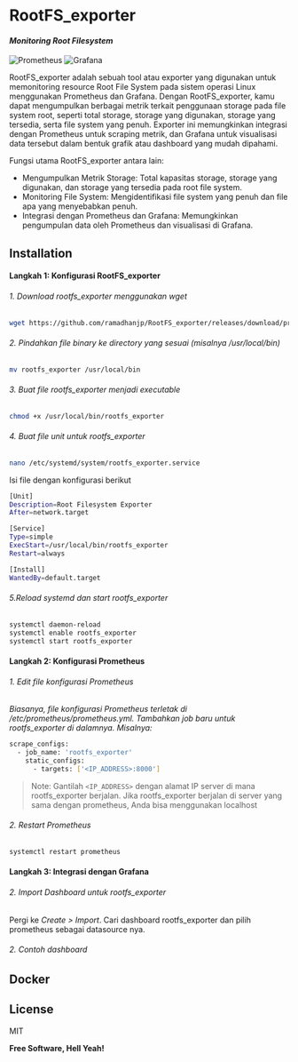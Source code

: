 # RootFS_exporter
#### _Monitoring Root Filesystem_

![Prometheus](https://img.shields.io/badge/Prometheus-E6522C?style=for-the-badge&logo=Prometheus&logoColor=white) ![Grafana](https://img.shields.io/badge/grafana-%23F46800.svg?style=for-the-badge&logo=grafana&logoColor=white)

RootFS_exporter adalah sebuah tool atau exporter yang digunakan untuk memonitoring resource Root File System pada sistem operasi Linux menggunakan Prometheus dan Grafana. Dengan RootFS_exporter, kamu dapat mengumpulkan berbagai metrik terkait penggunaan storage pada file system root, seperti total storage, storage yang digunakan, storage yang tersedia, serta file system yang penuh. Exporter ini memungkinkan integrasi dengan Prometheus untuk scraping metrik, dan Grafana untuk visualisasi data tersebut dalam bentuk grafik atau dashboard yang mudah dipahami.

Fungsi utama RootFS_exporter antara lain:
- Mengumpulkan Metrik Storage: Total kapasitas storage, storage yang digunakan, dan storage yang tersedia pada root file system.
- Monitoring File System: Mengidentifikasi file system yang penuh dan file apa yang menyebabkan penuh.
- Integrasi dengan Prometheus dan Grafana: Memungkinkan pengumpulan data oleh Prometheus dan visualisasi di Grafana.

## Installation
#### Langkah 1: Konfigurasi RootFS_exporter
###### 1. Download *rootfs_exporter* menggunakan wget

```sh
wget https://github.com/ramadhanjp/RootFS_exporter/releases/download/prometheus/rootfs_exporter.linux-amd64.tar.gz
```

###### 2. Pindahkan file binary ke directory yang sesuai (misalnya /usr/local/bin)

```sh
mv rootfs_exporter /usr/local/bin
```
###### 3. Buat file *rootfs_exporter* menjadi executable
```sh
chmod +x /usr/local/bin/rootfs_exporter
```
###### 4. Buat file unit untuk rootfs_exporter
```sh
nano /etc/systemd/system/rootfs_exporter.service
```
Isi file dengan konfigurasi berikut
```sh
[Unit]
Description=Root Filesystem Exporter
After=network.target

[Service]
Type=simple
ExecStart=/usr/local/bin/rootfs_exporter
Restart=always

[Install]
WantedBy=default.target
```
###### 5.Reload systemd dan start *rootfs_exporter*
```sh
systemctl daemon-reload
systemctl enable rootfs_exporter
systemctl start rootfs_exporter
```
#### Langkah 2: Konfigurasi Prometheus
###### 1. Edit file konfigurasi Prometheus
*Biasanya, file konfigurasi Prometheus terletak di /etc/prometheus/prometheus.yml. Tambahkan job baru untuk rootfs_exporter di dalamnya. Misalnya:*
```sh
scrape_configs:
  - job_name: 'rootfs_exporter'
    static_configs:
      - targets: ['<IP_ADDRESS>:8000']
```
> Note: Gantilah `<IP_ADDRESS>` dengan alamat IP server di mana rootfs_exporter berjalan. Jika rootfs_exporter berjalan di server yang sama dengan prometheus, Anda bisa menggunakan localhost

###### 2. Restart Prometheus
```sh
systemctl restart prometheus
```

#### Langkah 3: Integrasi dengan Grafana
###### 2. Import Dashboard untuk rootfs_exporter
Pergi ke *Create > Import*. Cari dashboard rootfs_exporter dan pilih prometheus sebagai datasource nya.

###### 2. Contoh dashboard 



## Docker



## License

MIT

**Free Software, Hell Yeah!**

[//]: # (These are reference links used in the body of this note and get stripped out when the markdown processor does its job. There is no need to format nicely because it shouldn't be seen. Thanks SO - http://stackoverflow.com/questions/4823468/store-comments-in-markdown-syntax)

   [dill]: <https://github.com/joemccann/dillinger>
   [git-repo-url]: <https://github.com/joemccann/dillinger.git>
   [john gruber]: <http://daringfireball.net>
   [df1]: <http://daringfireball.net/projects/markdown/>
   [markdown-it]: <https://github.com/markdown-it/markdown-it>
   [Ace Editor]: <http://ace.ajax.org>
   [node.js]: <http://nodejs.org>
   [Twitter Bootstrap]: <http://twitter.github.com/bootstrap/>
   [jQuery]: <http://jquery.com>
   [@tjholowaychuk]: <http://twitter.com/tjholowaychuk>
   [express]: <http://expressjs.com>
   [AngularJS]: <http://angularjs.org>
   [Gulp]: <http://gulpjs.com>

   [PlDb]: <https://github.com/joemccann/dillinger/tree/master/plugins/dropbox/README.md>
   [PlGh]: <https://github.com/joemccann/dillinger/tree/master/plugins/github/README.md>
   [PlGd]: <https://github.com/joemccann/dillinger/tree/master/plugins/googledrive/README.md>
   [PlOd]: <https://github.com/joemccann/dillinger/tree/master/plugins/onedrive/README.md>
   [PlMe]: <https://github.com/joemccann/dillinger/tree/master/plugins/medium/README.md>
   [PlGa]: <https://github.com/RahulHP/dillinger/blob/master/plugins/googleanalytics/README.md>
